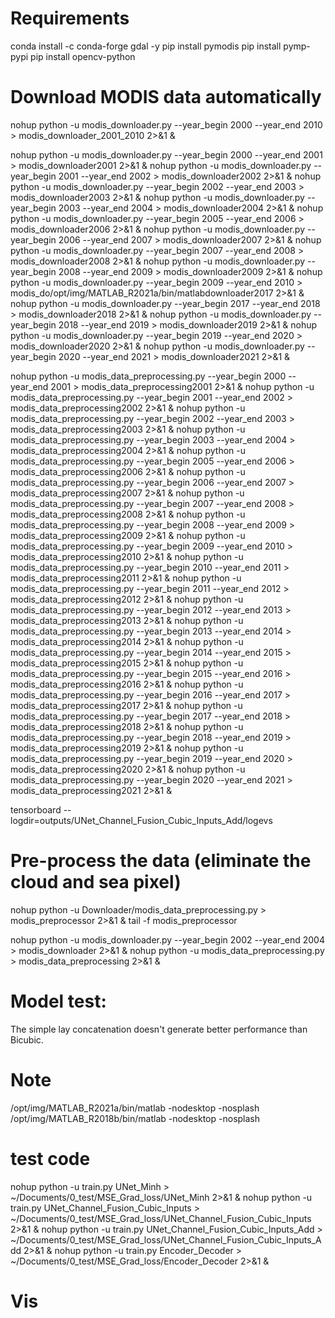 # Requirements
conda install -c conda-forge gdal -y
pip install pymodis
pip install pymp-pypi
pip install opencv-python

# Download MODIS data automatically
nohup python -u modis_downloader.py --year_begin 2000 --year_end 2010 > modis_downloader_2001_2010 2>&1 &

nohup python -u modis_downloader.py --year_begin 2000 --year_end 2001 > modis_downloader2001 2>&1 &
nohup python -u modis_downloader.py --year_begin 2001 --year_end 2002 > modis_downloader2002 2>&1 &
nohup python -u modis_downloader.py --year_begin 2002 --year_end 2003 > modis_downloader2003 2>&1 &
nohup python -u modis_downloader.py --year_begin 2003 --year_end 2004 > modis_downloader2004 2>&1 &
nohup python -u modis_downloader.py --year_begin 2005 --year_end 2006 > modis_downloader2006 2>&1 &
nohup python -u modis_downloader.py --year_begin 2006 --year_end 2007 > modis_downloader2007 2>&1 &
nohup python -u modis_downloader.py --year_begin 2007 --year_end 2008 > modis_downloader2008 2>&1 &
nohup python -u modis_downloader.py --year_begin 2008 --year_end 2009 > modis_downloader2009 2>&1 &
nohup python -u modis_downloader.py --year_begin 2009 --year_end 2010 > modis_do/opt/img/MATLAB_R2021a/bin/matlabdownloader2017 2>&1 &
nohup python -u modis_downloader.py --year_begin 2017 --year_end 2018 > modis_downloader2018 2>&1 &
nohup python -u modis_downloader.py --year_begin 2018 --year_end 2019 > modis_downloader2019 2>&1 &
nohup python -u modis_downloader.py --year_begin 2019 --year_end 2020 > modis_downloader2020 2>&1 &
nohup python -u modis_downloader.py --year_begin 2020 --year_end 2021 > modis_downloader2021 2>&1 &

nohup python -u modis_data_preprocessing.py --year_begin 2000 --year_end 2001 > modis_data_preprocessing2001 2>&1 &
nohup python -u modis_data_preprocessing.py --year_begin 2001 --year_end 2002 > modis_data_preprocessing2002 2>&1 &
nohup python -u modis_data_preprocessing.py --year_begin 2002 --year_end 2003 > modis_data_preprocessing2003 2>&1 &
nohup python -u modis_data_preprocessing.py --year_begin 2003 --year_end 2004 > modis_data_preprocessing2004 2>&1 &
nohup python -u modis_data_preprocessing.py --year_begin 2005 --year_end 2006 > modis_data_preprocessing2006 2>&1 &
nohup python -u modis_data_preprocessing.py --year_begin 2006 --year_end 2007 > modis_data_preprocessing2007 2>&1 &
nohup python -u modis_data_preprocessing.py --year_begin 2007 --year_end 2008 > modis_data_preprocessing2008 2>&1 &
nohup python -u modis_data_preprocessing.py --year_begin 2008 --year_end 2009 > modis_data_preprocessing2009 2>&1 &
nohup python -u modis_data_preprocessing.py --year_begin 2009 --year_end 2010 > modis_data_preprocessing2010 2>&1 &
nohup python -u modis_data_preprocessing.py --year_begin 2010 --year_end 2011 > modis_data_preprocessing2011 2>&1 &
nohup python -u modis_data_preprocessing.py --year_begin 2011 --year_end 2012 > modis_data_preprocessing2012 2>&1 &
nohup python -u modis_data_preprocessing.py --year_begin 2012 --year_end 2013 > modis_data_preprocessing2013 2>&1 &
nohup python -u modis_data_preprocessing.py --year_begin 2013 --year_end 2014 > modis_data_preprocessing2014 2>&1 &
nohup python -u modis_data_preprocessing.py --year_begin 2014 --year_end 2015 > modis_data_preprocessing2015 2>&1 &
nohup python -u modis_data_preprocessing.py --year_begin 2015 --year_end 2016 > modis_data_preprocessing2016 2>&1 &
nohup python -u modis_data_preprocessing.py --year_begin 2016 --year_end 2017 > modis_data_preprocessing2017 2>&1 &
nohup python -u modis_data_preprocessing.py --year_begin 2017 --year_end 2018 > modis_data_preprocessing2018 2>&1 &
nohup python -u modis_data_preprocessing.py --year_begin 2018 --year_end 2019 > modis_data_preprocessing2019 2>&1 &
nohup python -u modis_data_preprocessing.py --year_begin 2019 --year_end 2020 > modis_data_preprocessing2020 2>&1 &
nohup python -u modis_data_preprocessing.py --year_begin 2020 --year_end 2021 > modis_data_preprocessing2021 2>&1 &

<!-- tail -f modis_downloader -->

tensorboard --logdir=outputs/UNet_Channel_Fusion_Cubic_Inputs_Add/logevs

# Pre-process the data (eliminate the cloud and sea pixel)
nohup python -u Downloader/modis_data_preprocessing.py > modis_preprocessor 2>&1 &
tail -f modis_preprocessor

nohup python -u modis_downloader.py --year_begin 2002 --year_end 2004 > modis_downloader 2>&1 &
nohup python -u modis_data_preprocessing.py > modis_data_preprocessing 2>&1 &

# Model test:
The simple lay concatenation doesn't generate better performance than Bicubic.

# Note
/opt/img/MATLAB_R2021a/bin/matlab -nodesktop -nosplash
/opt/img/MATLAB_R2018b/bin/matlab -nodesktop -nosplash

# test code 

nohup python -u train.py UNet_Minh > ~/Documents/0_test/MSE_Grad_loss/UNet_Minh 2>&1 &
nohup python -u train.py UNet_Channel_Fusion_Cubic_Inputs > ~/Documents/0_test/MSE_Grad_loss/UNet_Channel_Fusion_Cubic_Inputs 2>&1 &
nohup python -u train.py UNet_Channel_Fusion_Cubic_Inputs_Add > ~/Documents/0_test/MSE_Grad_loss/UNet_Channel_Fusion_Cubic_Inputs_Add 2>&1 &
nohup python -u train.py Encoder_Decoder > ~/Documents/0_test/MSE_Grad_loss/Encoder_Decoder 2>&1 &



# Vis

